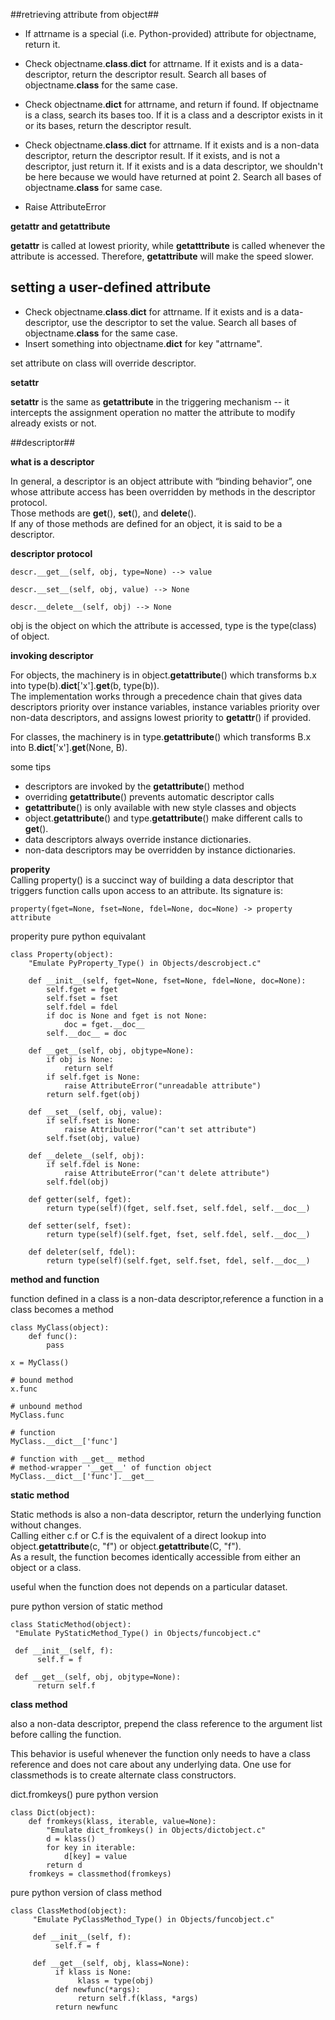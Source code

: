 ##retrieving attribute from object##

+   If attrname is a special (i.e. Python-provided) attribute for objectname, return it.

+   Check objectname.__class__.__dict__ for attrname. If it exists and is a data-descriptor, return the descriptor result. Search all bases of objectname.__class__ for the same case.

+   Check objectname.__dict__ for attrname, and return if found. If objectname is a class, search its bases too. If it is a class and a descriptor exists in it or its bases, return the descriptor result.

+   Check objectname.__class__.__dict__ for attrname. If it exists and is a non-data descriptor, return the descriptor result. If it exists, and is not a descriptor, just return it. If it exists and is a data descriptor, we shouldn't be here because we would have returned at point 2. Search all bases of
objectname.__class__ for same case.

+   Raise AttributeError

**__getattr__ and __getattribute__**

__getattr__ is called at lowest priority, while __getatttribute__ is called whenever the attribute is accessed. Therefore, __getattribute__ will make the speed slower.

## setting a user-defined attribute ##

+   Check objectname.__class__.__dict__ for attrname. If it exists and is a data-descriptor, use the descriptor to set the value. Search all bases of objectname.__class__ for the same case.
+   Insert something into objectname.__dict__ for key "attrname".

set attribute on class will override descriptor.

**__setattr__**

__setattr__ is the same as __getattribute__ in the triggering mechanism -- it intercepts the assignment operation no matter the attribute to modify already exists or not.

##descriptor##

**what is a descriptor**

In general, a descriptor is an object attribute with “binding behavior”, one whose attribute access has been overridden by methods in the descriptor protocol.   
Those methods are __get__(), __set__(), and __delete__().    
If any of those methods are defined for an object, it is said to be a descriptor.   


**descriptor protocol**

```
descr.__get__(self, obj, type=None) --> value

descr.__set__(self, obj, value) --> None

descr.__delete__(self, obj) --> None
```

obj is the object on which the attribute is accessed, type is the type(class) of object.


**invoking descriptor**

For objects, the machinery is in object.__getattribute__() which transforms b.x into type(b).__dict__['x'].__get__(b, type(b)).   
The implementation works through a precedence chain that gives data descriptors priority over instance variables, instance variables priority over non-data descriptors, and assigns lowest priority to __getattr__() if provided. 

For classes, the machinery is in type.__getattribute__() which transforms B.x into B.__dict__['x'].__get__(None, B).

some tips   
+   descriptors are invoked by the __getattribute__() method
+   overriding __getattribute__() prevents automatic descriptor calls
+   __getattribute__() is only available with new style classes and objects
+   object.__getattribute__() and type.__getattribute__() make different calls to __get__().
+   data descriptors always override instance dictionaries.
+   non-data descriptors may be overridden by instance dictionaries. 

**properity**  
Calling property() is a succinct way of building a data descriptor that triggers function calls upon access to an attribute. Its signature is:

```
property(fget=None, fset=None, fdel=None, doc=None) -> property attribute
```

properity pure python equivalant

```
class Property(object):
    "Emulate PyProperty_Type() in Objects/descrobject.c"

    def __init__(self, fget=None, fset=None, fdel=None, doc=None):
        self.fget = fget
        self.fset = fset
        self.fdel = fdel
        if doc is None and fget is not None:
            doc = fget.__doc__
        self.__doc__ = doc

    def __get__(self, obj, objtype=None):
        if obj is None:
            return self
        if self.fget is None:
            raise AttributeError("unreadable attribute")
        return self.fget(obj)

    def __set__(self, obj, value):
        if self.fset is None:
            raise AttributeError("can't set attribute")
        self.fset(obj, value)

    def __delete__(self, obj):
        if self.fdel is None:
            raise AttributeError("can't delete attribute")
        self.fdel(obj)

    def getter(self, fget):
        return type(self)(fget, self.fset, self.fdel, self.__doc__)

    def setter(self, fset):
        return type(self)(self.fget, fset, self.fdel, self.__doc__)

    def deleter(self, fdel):
        return type(self)(self.fget, self.fset, fdel, self.__doc__)
```

**method and function**

function defined in a class is a non-data descriptor,reference a function in a class becomes a method

```
class MyClass(object):
    def func():
        pass

x = MyClass()

# bound method
x.func

# unbound method
MyClass.func

# function
MyClass.__dict__['func']

# function with __get__ method
# method-wrapper '__get__' of function object
MyClass.__dict__['func'].__get__
```

**static method**

Static methods is also a non-data descriptor, return the underlying function without changes.   
Calling either c.f or C.f is the equivalent of a direct lookup into object.__getattribute__(c, "f") or object.__getattribute__(C, "f").    
As a result, the function becomes identically accessible from either an object or a class. 

useful when the function does not depends on a particular dataset.

pure python version of static method

```
class StaticMethod(object):
 "Emulate PyStaticMethod_Type() in Objects/funcobject.c"

 def __init__(self, f):
      self.f = f

 def __get__(self, obj, objtype=None):
      return self.f
```

**class method**

also a non-data descriptor, prepend the class reference to the argument list before calling the function.

This behavior is useful whenever the function only needs to have a class reference and does not care about any underlying data. One use for classmethods is to create alternate class constructors.

dict.fromkeys() pure python version

```
class Dict(object):
    def fromkeys(klass, iterable, value=None):
        "Emulate dict_fromkeys() in Objects/dictobject.c"
        d = klass()
        for key in iterable:
            d[key] = value
        return d
    fromkeys = classmethod(fromkeys)
```

pure python version of class method


```
class ClassMethod(object):
     "Emulate PyClassMethod_Type() in Objects/funcobject.c"

     def __init__(self, f):
          self.f = f

     def __get__(self, obj, klass=None):
          if klass is None:
               klass = type(obj)
          def newfunc(*args):
               return self.f(klass, *args)
          return newfunc
```
